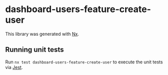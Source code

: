 # dashboard-users-feature-create-user

This library was generated with [Nx](https://nx.dev).

## Running unit tests

Run `nx test dashboard-users-feature-create-user` to execute the unit tests via [Jest](https://jestjs.io).
